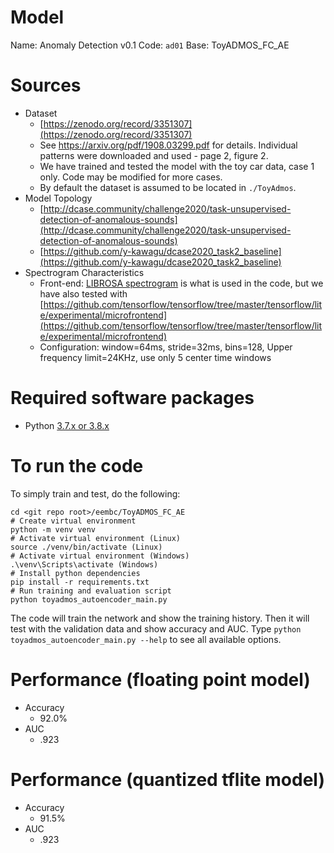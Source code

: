 # Model

Name: Anomaly Detection v0.1
Code: `ad01`
Base: ToyADMOS_FC_AE

# Sources
* Dataset
    * [https://zenodo.org/record/3351307](https://zenodo.org/record/3351307)
    * See https://arxiv.org/pdf/1908.03299.pdf for details. Individual patterns were downloaded and used - page 2, figure 2.
    * We have trained and tested the model with the toy car data, case 1 only. Code may be modified for more cases.
    * By default the dataset is assumed to be located in `./ToyAdmos`.
* Model Topology
    * [http://dcase.community/challenge2020/task-unsupervised-detection-of-anomalous-sounds](http://dcase.community/challenge2020/task-unsupervised-detection-of-anomalous-sounds)
    * [https://github.com/y-kawagu/dcase2020_task2_baseline](https://github.com/y-kawagu/dcase2020_task2_baseline)
* Spectrogram Characteristics
    * Front-end: [LIBROSA spectrogram](https://librosa.org/doc/main/generated/librosa.feature.melspectrogram.html) is what is used in the code, but we have also tested with [https://github.com/tensorflow/tensorflow/tree/master/tensorflow/lite/experimental/microfrontend](https://github.com/tensorflow/tensorflow/tree/master/tensorflow/lite/experimental/microfrontend)
    * Configuration: window=64ms, stride=32ms, bins=128, Upper frequency limit=24KHz, use only 5 center time windows

# Required software packages
- Python [3.7.x or 3.8.x](https://www.python.org/downloads/)

# To run the code
To simply train and test, do the following:
```
cd <git repo root>/eembc/ToyADMOS_FC_AE
# Create virtual environment
python -m venv venv
# Activate virtual environment (Linux)
source ./venv/bin/activate (Linux)
# Activate virtual environment (Windows)
.\venv\Scripts\activate (Windows)
# Install python dependencies
pip install -r requirements.txt
# Run training and evaluation script
python toyadmos_autoencoder_main.py
```
The code will train the network and show the training history. Then it will test with the validation data and show accuracy and AUC.
Type `python toyadmos_autoencoder_main.py --help` to see all available options.

# Performance (floating point model)
* Accuracy
    * 92.0%
* AUC
    * .923

# Performance (quantized tflite model)
* Accuracy
    * 91.5%
* AUC
    * .923